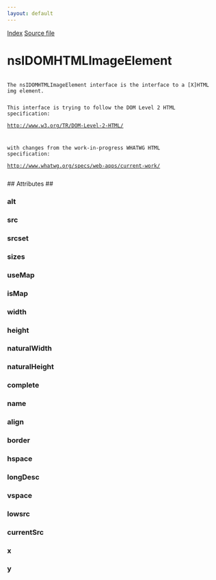```yaml
---
layout: default
---
```

<div id='links'><a href="../index.html">Index</a>
<a href="http://dxr.mozilla.org/mozilla-central/source/dom/interfaces/html/nsIDOMHTMLImageElement.idl">Source file</a>
</div>

# nsIDOMHTMLImageElement #
<code>  
The nsIDOMHTMLImageElement interface is the interface to a [X]HTML  
img element.  
  
This interface is trying to follow the DOM Level 2 HTML specification:  
http://www.w3.org/TR/DOM-Level-2-HTML/  
  
with changes from the work-in-progress WHATWG HTML specification:  
http://www.whatwg.org/specs/web-apps/current-work/  
  
</code>
## Attributes ##

### alt ###

### src ###

### srcset ###

### sizes ###

### useMap ###

### isMap ###

### width ###

### height ###

### naturalWidth ###

### naturalHeight ###

### complete ###

### name ###

### align ###

### border ###

### hspace ###

### longDesc ###

### vspace ###

### lowsrc ###

### currentSrc ###

### x ###

### y ###
